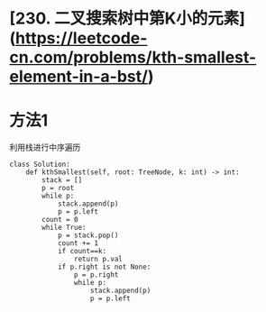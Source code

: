 # [230. 二叉搜索树中第K小的元素] (https://leetcode-cn.com/problems/kth-smallest-element-in-a-bst/)

# 方法1
利用栈进行中序遍历

```
class Solution:
    def kthSmallest(self, root: TreeNode, k: int) -> int:
        stack = []
        p = root
        while p:
            stack.append(p)
            p = p.left
        count = 0
        while True:
            p = stack.pop()
            count += 1
            if count==k:
                return p.val
            if p.right is not None:
                p = p.right
                while p:
                    stack.append(p)
                    p = p.left
```